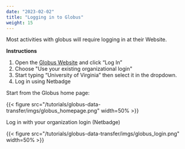 ```yaml
---
date: "2023-02-02"
title: "Logging in to Globus"
weight: 15
---
```


Most activities with globus will require logging in at their Website.

**Instructions**

1. Open the [Globus Website](https://globus.org) and click “Log In”
2. Choose "Use your existing organizational login"
3. Start typing  “University of Virginia” then select it in the dropdown.
4. Log in using Netbadge

Start from the Globus home page:

{{< figure src="/tutorials/globus-data-transfer/imgs/globus_homepage.png" width=50% >}}

Log in with your organization login (Netbadge)

{{< figure src="/tutorials/globus-data-transfer/imgs/globus_login.png" width=50% >}}
